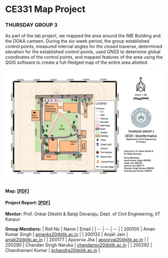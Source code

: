 # CE331 Map Project

### THURSDAY GROUP 3

As part of the lab project, we mapped the area around the IME Building and the DOAA canteen. During the six-week period, the group established control points, measured internal angles for the closed traverse, determined elevation for the established control points, used GNSS to determine global coordinates of the control points, and mapped features of the area using the QGIS software to create a full-fledged map of the entire area allotted.

<a href="Map.png" rel="CE331 Map"><img src="Map.png" alt="Map" /></a>

#### Map: <a href="Map.pdf" rel="TA201-Map.pdf">[PDF]</a>

#### Project Report: <a href="Project Report.pdf" rel="TA201-Map.pdf">[PDF]</a>

<b>Mentor:</b> Prof. Onkar Dikshit & Balaji Devaraju, Dept. of Civil Engineering, IIT Kanpur

<b> Group Members:</b>
| Roll No | Name | Email |
| -- | -- | -- |
| 200100 | Aman Kumar Singh | amanks20@iitk.ac.in |
| 200132 | Anjali Jain | anjali20@iitk.ac.in |
| 200177 | Apoorva Jha | apoorvaj20@iitk.ac.in |
| 200290 | Chandan Singh Naruka | chandansn20@iitk.ac.in |
| 200292 | Chandramani Kumar | kchandra20@iitk.ac.in |



